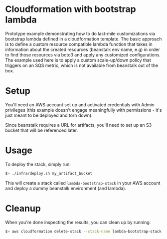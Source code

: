# Cloudformation with bootstrap lambda
Prototype example demonstrating how to do last-mile customizations via bootstrap lambda defined in a cloudformation template. The basic approach is to define a custom resource compatible lambda function that takes in information about the created resources (beanstalk env name, e.g) in order to find those resources via boto3 and apply any customized configurations. The example used here is to apply a custom scale-up/down policy that triggers on an SQS metric, which is not available from beanstalk out of the box.

# Setup

You'll need an AWS account set up and activated credentials with Admin privileges (this example doesn't engage meaningfully with permissions - it's just meant to be deployed and torn down).

Since beanstalk requires a URL for artifacts, you'll need to set up an S3 bucket that will be referenced later.

# Usage

To deploy the stack, simply run:
```bash
$> ./infra/deploy.sh my_artifact_bucket
```

This will create a stack called `lambda-bootstrap-stack` in your AWS account and deploy a dummy beanstalk environment (and lambda).

# Cleanup

When you're done inspecting the results, you can clean up by running:
```bash
$> aws cloudformation delete-stack --stack-name lambda-bootstrap-stack
```

